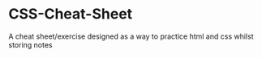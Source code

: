 # CSS-Cheat-Sheet
A cheat sheet/exercise designed as a way to practice html and css whilst storing notes
